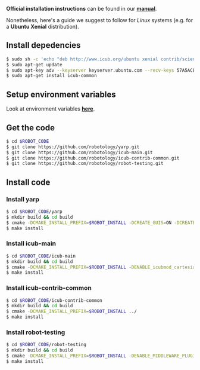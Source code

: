 **Official installation instructions** can be found in our [**manual**](http://wiki.icub.org/wiki/ICub_Software_Installation).

Nonetheless, here's a guide we suggest to follow for _Linux_ systems (e.g. for a **Ubuntu Xenial** distribution).

## Install depedencies
```sh
$ sudo sh -c 'echo "deb http://www.icub.org/ubuntu xenial contrib/science" > /etc/apt/sources.list.d/icub.list'
$ sudo apt-get update
$ sudo apt-key adv --keyserver keyserver.ubuntu.com --recv-keys 57A5ACB6110576A6
$ sudo apt-get install icub-common
```

## Setup environment variables
Look at environment variables [**here**](../environment.sh).

## Get the code
```sh
$ cd $ROBOT_CODE
$ git clone https://github.com/robotology/yarp.git
$ git clone https://github.com/robotology/icub-main.git
$ git clone https://github.com/robotology/icub-contrib-common.git
$ git clone https://github.com/robotology/robot-testing.git
```

## Install code

### Install yarp
```sh
$ cd $ROBOT_CODE/yarp
$ mkdir build && cd build
$ cmake -DCMAKE_INSTALL_PREFIX=$ROBOT_INSTALL -DCREATE_GUIS=ON -DCREATE_LIB_MATH=ON ../
$ make install
```

### Install icub-main
```sh
$ cd $ROBOT_CODE/icub-main
$ mkdir build && cd build
$ cmake -DCMAKE_INSTALL_PREFIX=$ROBOT_INSTALL -DENABLE_icubmod_cartesiancontrollerserver=ON -DENABLE_icubmod_cartesiancontrollerclient=ON -DENABLE_icubmod_gazecontrollerclient=ON../
$ make install
```

### Install icub-contrib-common
```sh
$ cd $ROBOT_CODE/icub-contrib-common
$ mkdir build && cd build
$ cmake -DCMAKE_INSTALL_PREFIX=$ROBOT_INSTALL ../
$ make install
```

### Install robot-testing
```sh
$ cd $ROBOT_CODE/robot-testing
$ mkdir build && cd build
$ cmake -DCMAKE_INSTALL_PREFIX=$ROBOT_INSTALL -DENABLE_MIDDLEWARE_PLUGINS=ON../
$ make install
```
